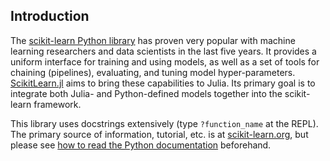 Introduction
-------

The [scikit-learn Python library](http://scikit-learn.org/stable/) has proven
very popular with machine learning researchers and data scientists in the last
five years. It provides a uniform interface for training and using models, as
well as a set of tools for chaining (pipelines), evaluating, and tuning model
hyper-parameters. [ScikitLearn.jl](https://github.com/cstjean/ScikitLearn.jl)
aims to bring these capabilities to Julia.  Its primary goal is to integrate
both Julia- and Python-defined models together into the scikit-learn framework.

This library uses docstrings extensively (type `?function_name` at the REPL). The primary source of information, tutorial, etc. is at [scikit-learn.org](http://scikit-learn.org/stable/documentation.html), but please see [how to read the Python documentation](python) beforehand.


